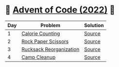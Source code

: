 # 🎄  [Advent of Code (2022)](https://adventofcode.com/2022) 🎄 


| Day | Problem | Solution |
| --- | --- | --- |
| 1 | [Calorie Counting](https://adventofcode.com/2022/day/1) | [Source](01/main.py) |
| 2 | [Rock Paper Scissors](https://adventofcode.com/2022/day/2) | [Source](02/main.py) |
| 3 | [Rucksack Reorganization](https://adventofcode.com/2022/day/3) | [Source](03/main.py) |
| 4 | [Camp Cleanup](https://adventofcode.com/2022/day/4) | [Source](04/main.py) |
